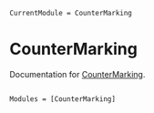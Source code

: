 ```@meta
CurrentModule = CounterMarking
```

# CounterMarking

Documentation for [CounterMarking](https://github.com/HolyLab/CounterMarking.jl).

```@index
```

```@autodocs
Modules = [CounterMarking]
```
